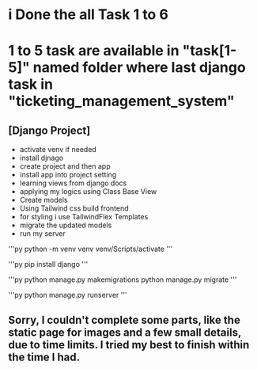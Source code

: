# i Done the all Task 1 to 6

# 1  to 5 task are available in "task[1-5]" named folder where last django task in "ticketing_management_system"


## [Django Project]
- activate venv if needed
- install djnago
- create project and then app
- install app into project setting
- learning views from django docs
- applying my logics using Class Base View
- Create models 
- Using Tailwind css build frontend
- for styling i use TailwindFlex Templates
- migrate the updated models
- run my server 



'''py
python -m venv venv
venv/Scripts/activate
'''

'''py
pip install django
'''

'''py
python manage.py makemigrations
python manage.py migrate
'''

'''py
python manage.py runserver
'''

## Sorry, I couldn't complete some parts, like the static page for images and a few small details, due to time limits. I tried my best to finish within the time I had.